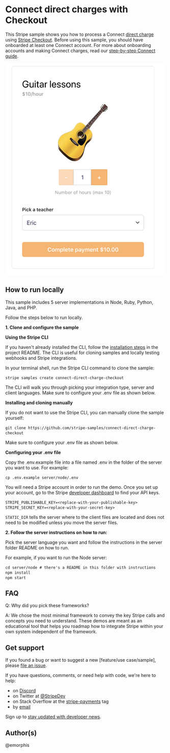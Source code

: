 # Connect direct charges with Checkout

This Stripe sample shows you how to process a Connect [direct charge](https://stripe.com/docs/connect/direct-charges) using [Stripe Checkout](https://stripe.com/docs/payments/checkout).
Before using this sample, you should have onboarded at least one Connect account. For more about onboarding accounts and making Connect charges, read our [step-by-step Connect guide](https://stripe.com/docs/connect/enable-payment-acceptance-guide#accept-payment).

![demo](.readme/screenshot.png)

## How to run locally

This sample includes 5 server implementations in Node, Ruby, Python, Java, and PHP.

Follow the steps below to run locally.

**1. Clone and configure the sample**

**Using the Stripe CLI**

If you haven't already installed the CLI, follow the [installation steps](https://github.com/stripe/stripe-cli#installation) in the project README. The CLI is useful for cloning samples and locally testing webhooks and Stripe integrations.

In your terminal shell, run the Stripe CLI command to clone the sample:

```
stripe samples create connect-direct-charge-checkout
```

The CLI will walk you through picking your integration type, server and client languages. Make sure to configure your .env file as shown below.

**Installing and cloning manually**

If you do not want to use the Stripe CLI, you can manually clone the sample yourself:

```
git clone https://github.com/stripe-samples/connect-direct-charge-checkout
```

Make sure to configure your .env file as shown below.

**Configuring your .env file**

Copy the .env.example file into a file named .env in the folder of the server you want to use. For example:

```
cp .env.example server/node/.env
```

You will need a Stripe account in order to run the demo. Once you set up your account, go to the Stripe [developer dashboard](https://stripe.com/docs/development/quickstart#api-keys) to find your API keys.

```
STRIPE_PUBLISHABLE_KEY=<replace-with-your-publishable-key>
STRIPE_SECRET_KEY=<replace-with-your-secret-key>
```

`STATIC_DIR` tells the server where to the client files are located and does not need to be modified unless you move the server files.

**2. Follow the server instructions on how to run:**

Pick the server language you want and follow the instructions in the server folder README on how to run.

For example, if you want to run the Node server:

```
cd server/node # there's a README in this folder with instructions
npm install
npm start
```

## FAQ

Q: Why did you pick these frameworks?

A: We chose the most minimal framework to convey the key Stripe calls and concepts you need to understand. These demos are meant as an educational tool that helps you roadmap how to integrate Stripe within your own system independent of the framework.

## Get support
If you found a bug or want to suggest a new [feature/use case/sample], please [file an issue](../../issues).

If you have questions, comments, or need help with code, we're here to help:
- on [Discord](https://stripe.com/go/developer-chat)
- on Twitter at [@StripeDev](https://twitter.com/StripeDev)
- on Stack Overflow at the [stripe-payments](https://stackoverflow.com/tags/stripe-payments/info) tag
- by [email](mailto:support+github@stripe.com)

Sign up to [stay updated with developer news](https://go.stripe.global/dev-digest).

## Author(s)

@emorphis
